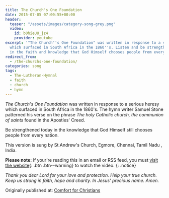 ```yaml
---
title: The Church's One Foundation
date: 2015-07-05 07:00:55+00:00
header:
  teaser: "/assets/images/category-song-grey.png"
  video:
    id: b0hieUU_jz4
    provider: youtube
excerpt: '"The Church''s One Foundation" was written in response to a serious heresy
  which surfaced in South Africa in the 1860''s. Listen and be strengthened today
  in the faith and knowledge that God Himself chooses people from every nation. [...]'
redirect_from: 
  - /the-churchs-one-foundation/
categories: song
tags:
  - The-Lutheran-Hymnal
  - faith
  - church
  - hymn
---
```

_The Church's One Foundation_ was written in response to a serious heresy which surfaced in South Africa in the 1860's.  The hymn writer Samuel Stone patterned his verse on the phrase _The holy Catholic church, the communion of saints_ found in the Apostles' Creed.

Be strengthened today in the knowledge that God Himself still chooses people from every nation.

This version is sung by St.Andrew's Church, Egmore, Chennai, Tamil Nadu , India.

**Please note:** If your're reading this in an email or RSS feed, you must [visit the website](/songs/the-churchs-one-foundation/){: .btn .btn--warning} to watch the video.
{: .notice}

_Thank you dear Lord for your love and protection.  Help your true church.  Keep us strong in faith, hope and charity.  In Jesus' precious name.  Amen._

<div>Originally published at: <a href='http://www.alecsatin.com/'>Comfort for Christians</a></div>
